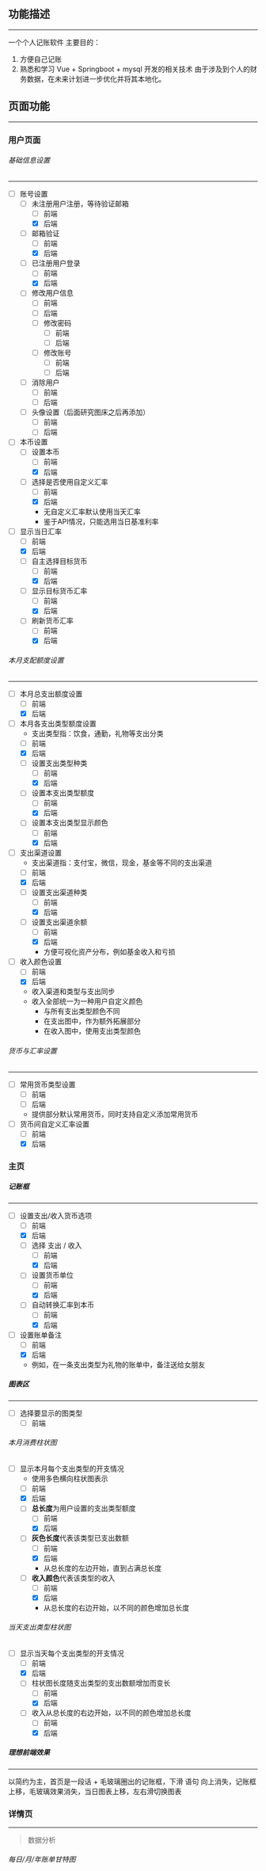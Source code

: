 
## 功能描述
---
一个个人记账软件
主要目的：
1. 方便自己记账
2. 熟悉和学习 Vue + Springboot + mysql 开发的相关技术
由于涉及到个人的财务数据，在未来计划进一步优化并将其本地化。
## 页面功能
---
### 用户页面

###### 基础信息设置
---
- [ ] 账号设置
	- [ ] 未注册用户注册，等待验证邮箱
		- [ ] 前端
		- [x] 后端
	- [ ] 邮箱验证
		- [ ] 前端
		- [x] 后端
	- [ ] 已注册用户登录
		- [ ] 前端
		- [x] 后端
	- [ ] 修改用户信息
		- [ ] 前端
		- [ ] 后端
		- [ ] 修改密码
			- [ ] 前端
			- [ ] 后端
		- [ ] 修改账号
			- [ ] 前端
			- [ ] 后端
	- [ ] 消除用户
		- [ ] 前端
		- [ ] 后端
	- [ ] 头像设置（后面研究图床之后再添加）
		- [ ] 前端
		- [ ] 后端
- [ ] 本币设置
	- [ ] 设置本币
		- [ ] 前端
		- [x] 后端
	- [ ] 选择是否使用自定义汇率
		- [ ] 前端
		- [x] 后端
		- 无自定义汇率默认使用当天汇率
		- 鉴于API情况，只能选用当日基准利率
- [ ] 显示当日汇率
	- [ ] 前端
	- [x] 后端
	- [ ] 自主选择目标货币
		- [ ] 前端
		- [x] 后端
	- [ ] 显示目标货币汇率
		- [ ] 前端
		- [x] 后端
	- [ ] 刷新货币汇率
		- [ ] 前端
		- [x] 后端

###### 本月支配额度设置
---
- [ ] 本月总支出额度设置
	- [ ] 前端
	- [x] 后端
- [ ] 本月各支出类型额度设置
	- 支出类型指：饮食，通勤，礼物等支出分类
	- [ ] 前端
	- [x] 后端
	- [ ] 设置支出类型种类
		- [ ] 前端
		- [x] 后端
	- [ ] 设置本支出类型额度
		- [ ] 前端
		- [x] 后端
	- [ ] 设置本支出类型显示颜色
		- [ ] 前端
		- [x] 后端
- [ ] 支出渠道设置
	- 支出渠道指：支付宝，微信，现金，基金等不同的支出渠道
	- [ ] 前端
	- [x] 后端
	- [ ] 设置支出渠道种类
		- [ ] 前端
		- [x] 后端
	- [ ] 设置支出渠道余额
		- [ ] 前端
		- [x] 后端
		- 方便可视化资产分布，例如基金收入和亏损
- [ ] 收入颜色设置
	- [ ] 前端
	- [x] 后端
	- 收入渠道和类型与支出同步
	- 收入全部统一为一种用户自定义颜色
		- 与所有支出类型颜色不同
		- 在支出图中，作为额外拓展部分
		- 在收入图中，使用支出类型颜色

###### 货币与汇率设置
---
- [ ] 常用货币类型设置
	- [ ] 前端
	- [ ] 后端
	- 提供部分默认常用货币，同时支持自定义添加常用货币
- [ ] 货币间自定义汇率设置
	- [ ] 前端
	- [x] 后端

### 主页

##### 记账框
---
- [ ] 设置支出/收入货币选项
	- [ ] 前端
	- [x] 后端
	- [ ] 选择 支出 / 收入
		- [ ] 前端
		- [x] 后端
	- [ ] 设置货币单位
		- [ ] 前端
		- [x] 后端
	- [ ] 自动转换汇率到本币
		- [ ] 前端
		- [x] 后端
- [ ] 设置账单备注
	- [ ] 前端
	- [x] 后端
	- 例如，在一条支出类型为礼物的账单中，备注送给女朋友

##### 图表区
---
- [ ] 选择要显示的图类型
	- [ ] 前端

###### 本月消费柱状图
- [ ] 显示本月每个支出类型的开支情况
	- 使用多色横向柱状图表示
	- [ ] 前端
	- [x] 后端
	- [ ] **总长度**为用户设置的支出类型额度
		- [ ] 前端
		- [x] 后端
	- [ ] **灰色长度**代表该类型已支出数额
		- [ ] 前端
		- [x] 后端
		- 从总长度的左边开始，直到占满总长度
	- [ ] **收入颜色**代表该类型的收入
		- [ ] 前端
		- [x] 后端
		- 从总长度的右边开始，以不同的颜色增加总长度

###### 当天支出类型柱状图
- [ ] 显示当天每个支出类型的开支情况
	- [ ] 前端
	- [x] 后端
	- [ ] 柱状图长度随支出类型的支出数额增加而变长
		- [ ] 前端
		- [x] 后端
	- [ ] 收入从总长度的右边开始，以不同的颜色增加总长度
		- [ ] 前端
		- [x] 后端

##### 理想前端效果
---
以简约为主，首页是一段话 + 毛玻璃圈出的记账框，下滑 语句 向上消失，记账框上移，毛玻璃效果消失，当日图表上移，左右滑切换图表
### 详情页
---
>数据分析

###### 每日/月/年账单甘特图

